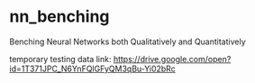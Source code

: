 # nn_benching
Benching Neural Networks both Qualitatively and Quantitatively

temporary testing data link: https://drive.google.com/open?id=1T371JPC_N6YnFQlGFyQM3qBu-Yi02bRc 
